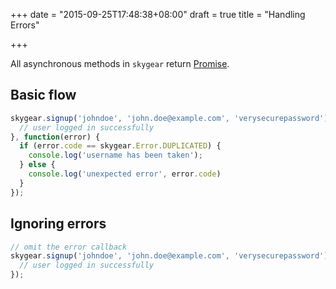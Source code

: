 +++
date = "2015-09-25T17:48:38+08:00"
draft = true
title = "Handling Errors"

+++

All asynchronous methods in `skygear` return [Promise](https://www.promisejs.org/).

## Basic flow

```js
skygear.signup('johndoe', 'john.doe@example.com', 'verysecurepassword').then(function() {
  // user logged in successfully
}, function(error) {
  if (error.code == skygear.Error.DUPLICATED) {
    console.log('username has been taken');
  } else {
    console.log('unexpected error', error.code)
  }
});

```

## Ignoring errors

```js
// omit the error callback
skygear.signup('johndoe', 'john.doe@example.com', 'verysecurepassword').then(function() {
  // user logged in successfully
});

```
